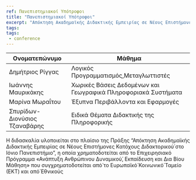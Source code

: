 ```yaml
---
ref: Πανεπιστημιακοί Υπότροφοι 
title: "Πανεπιστημιακοί Υπότροφοι"
excerpt: "Απόκτηση Ακαδημαϊκής Διδακτικής Εμπειρίας σε Νέους Επιστήμονες Κατόχους Διδακτορικού́ στο Ιόνιο Πανεπιστήμιο"
tags:
tags:
 - conference
---
```

| Ονοματεπώνυμο                 | Μάθημα                                                         |
|-------------------------------|----------------------------------------------------------------|
| Δημήτριος Ρίγγας              | Λογικός Προγραμματισμός,Μεταγλωττιστές                         |
| Ιωάννης Μαυρικάκης            | Χωρικές Βάσεις Δεδομένων και Γεωγραφικά Πληροφοριακά Συστήματα |
| Μαρίνα Μωραΐτου               | Έξυπνα Περιβάλλοντα και Εφαρμογές                              |
| Σπυρίδων-Διονύσιος Τζαναβάρης | Ειδικά Θέματα Διδακτικής της Πληροφορικής                      |

Η διδασκαλία υλοποιείται στο πλαίσιο της Πράξης “Απόκτηση Ακαδημαϊκής Διδακτικής Εμπειρίας σε Νέους Επιστήμονες Κατόχους Διδακτορικού́ στο Ιόνιο Πανεπιστήμιο”, η οποία χρηματοδοτείται από το Επιχειρησιακό Πρόγραμμα «Ανάπτυξη Ανθρώπινου Δυναμικού́, Εκπαίδευση και Δια Βίου Μάθηση» που συγχρηματοδοτείται από́ το Ευρωπαϊκό́ Κοινωνικό́ Ταμείο (ΕΚΤ) και από́ Εθνικούς
